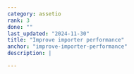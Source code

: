 ```yaml
---
category: assetio
rank: 3
done: ""
last_updated: "2024-11-30"
title: "Improve importer performance"
anchor: "improve-importer-performance"
description: |

---
```

